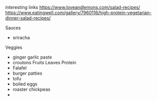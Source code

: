 interesting links 
https://www.loveandlemons.com/salad-recipes/
https://www.eatingwell.com/gallery/7960116/high-protein-vegetarian-dinner-salad-recipes/

Sauces 
- sriracha

Veggies
- ginger garlic paste
- croutons 
Fruits
Leaves
Protein
- Falafel
- burger patties 
- tofu
- boiled eggs
- roaster chickpeas
- 



